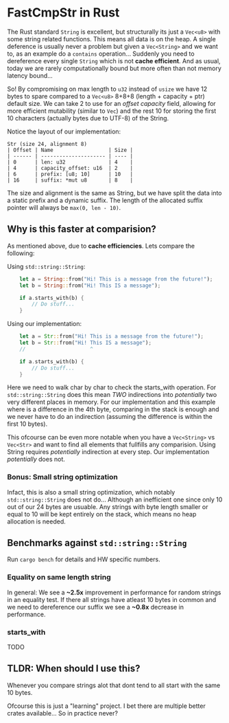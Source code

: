 # FastCmpStr in Rust
The Rust standard `String` is excellent, but structurally its just a `Vec<u8>` with some string related functions. This means all data is on the heap. A single deference is usually never a problem but given a `Vec<String>` and we want to, as an example do a `contains` operation... Suddenly you need to dereference every single `String` which is not **cache efficient**. And as usual, today we are rarely computationally bound but more often than not memory latency bound...

So! By compromising on max length to `u32` instead of `usize` we have 12 bytes to spare compared to a `Vec<u8>` 8+8+8 (length + capacity + ptr) default size. We can take 2 to use for an _offset capacity_ field, allowing for more efficient mutability (similar to `Vec`) and the rest 10 for storing the first 10 characters (actually bytes due to UTF-8) of the String.

Notice the layout of our implementation:
```
Str (size 24, alignment 8)
| Offset | Name                  | Size |
| ------ | --------------------- | ---- |
| 0      | len: u32              | 4    |
| 4      | capacity_offset: u16  | 2    |
| 6      | prefix: [u8; 10]      | 10   |
| 16     | suffix: *mut u8       | 8    |
```
The size and alignment is the same as String, but we have split the data into a static prefix and a dynamic suffix. The length of the allocated suffix pointer will always be `max(0, len - 10)`.

## Why is this faster at comparision?
As mentioned above, due to **cache efficiencies**. Lets compare the following:

Using `std::string::String`:
```rust
    let a = String::from("Hi! This is a message from the future!");
    let b = String::from("Hi! This IS a message");

    if a.starts_with(b) {
        // Do stuff...
    }
```

Using our implementation:
```rust
    let a = Str::from("Hi! This is a message from the future!");
    let b = Str::from("Hi! This IS a message");
    //                     ^

    if a.starts_with(b) {
        // Do stuff...
    }
```

Here we need to walk char by char to check the starts_with operation. For `std::string::String` does this mean *TWO* indirections into _potentially_ two very different places in memory. For our implementation and this example where is a difference in the 4th byte, comparing in the stack is enough and we never have to do an indirection (assuming the difference is within the first 10 bytes). 

This ofcourse can be even more notable when you have a `Vec<String>` vs `Vec<Str>` and want to find all elements that fullfills any comparision. Using String requires _potentially_ indirection at every step. Our implementation _potentially_ does not.

### Bonus: Small string optimization
Infact, this is also a small string optimization, which notably `std::string::String` does not do... Although an inefficient one since only 10 out of our 24 bytes are usuable. Any strings with byte length smaller or equal to 10 will be kept entirely on the stack, which means no heap allocation is needed.

## Benchmarks against `std::string::String`
Run `cargo bench` for details and HW specific numbers.

### Equality on same length string

In general: We see a **~2.5x** improvement in performance for random strings in an equality test. 
If there all strings have atleast 10 bytes in common and we need to dereference our suffix we see a **~0.8x** decrease in performance.


### starts_with

TODO

## TLDR: When should I use this?

Whenever you compare strings alot that dont tend to all start with the same 10 bytes.

Ofcourse this is just a "learning" project. I bet there are multiple better crates available... So in practice never?